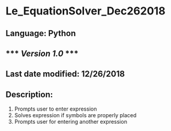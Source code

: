 # Le_EquationSolver_Dec262018

## Language: Python
## *** ***Version 1.0*** ***
## Last date modified: 12/26/2018
## Description:  
1. Prompts user to enter expression  
2. Solves expression if symbols are properly placed  
3. Prompts user for entering another expression 
